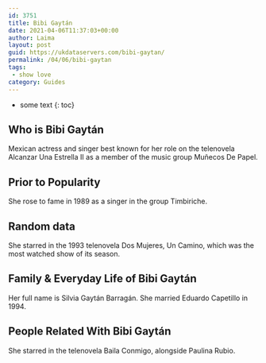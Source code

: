 ```yaml
---
id: 3751
title: Bibi Gaytán
date: 2021-04-06T11:37:03+00:00
author: Laima
layout: post
guid: https://ukdataservers.com/bibi-gaytan/
permalink: /04/06/bibi-gaytan
tags:
 - show love
category: Guides
---
```


* some text
{: toc}


## Who is Bibi Gaytán
                  
                  
                  
Mexican actress and singer best known for her role on the telenovela Alcanzar Una Estrella II as a member of the music group Muñecos De Papel.
                  
              
            
              
            
                
                
                
## Prior to Popularity
                  
                  
                  
She rose to fame in 1989 as a singer in the group Timbiriche.
                  
              
            
              
            
                
                
                
## Random data
                  
                  
                  
She starred in the 1993 telenovela Dos Mujeres, Un Camino, which was the most watched show of its season.
                  
              
            
              
            
                
                
                
## Family & Everyday Life of Bibi Gaytán
                  
                  
                  
Her full name is Silvia Gaytán Barragán. She married Eduardo Capetillo in 1994.
                  
              
            
              
            
                
                
                
## People Related With Bibi Gaytán
                  
                  
                  
She starred in the telenovela Baila Conmigo, alongside Paulina Rubio.
                  
              
            
              
            
                
              
            
              
              
            
            
              
            
          
          
          